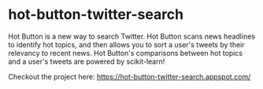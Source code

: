 # hot-button-twitter-search
Hot Button is a new way to search Twitter. Hot Button scans news headlines to identify hot topics, and then allows you to sort a user's tweets by their relevancy to recent news. Hot Button's comparisons between hot topics and a user's tweets are powered by  scikit-learn!

Checkout the project here: https://hot-button-twitter-search.appspot.com/

